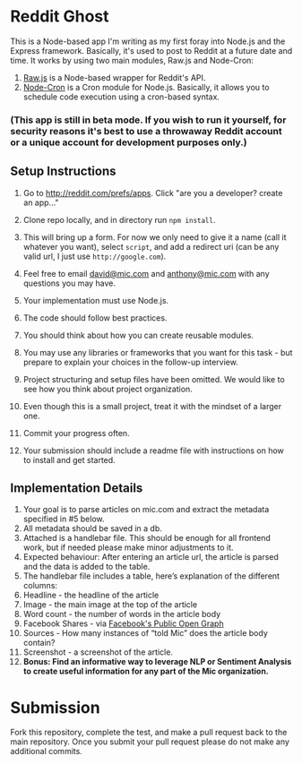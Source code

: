 # Reddit Ghost

This is a Node-based app I'm writing as my first foray into Node.js and the Express framework. Basically, it's used to post to Reddit at a future date and time. It works by using two main modules, Raw.js and Node-Cron:
1. [Raw.js](https://www.npmjs.com/package/raw.js) is a Node-based wrapper for Reddit's API.
1. [Node-Cron](https://github.com/ncb000gt/node-cron) is a Cron module for Node.js. Basically, it allows you to schedule code execution using a cron-based syntax.

### (This app is still in beta mode. If you wish to run it yourself, for security reasons it's best to use a throwaway Reddit account or a unique account for development purposes only.)

## Setup Instructions

1. Go to <http://reddit.com/prefs/apps>. Click "are you a developer? create an app..."

1. Clone repo locally, and in directory run `npm install`.
2. This will bring up a form. For now we only need to give it a name (call it whatever you want), select `script`, and add a redirect uri (can be any valid url, I just use `http://google.com`). 

1. Feel free to email <david@mic.com> and <anthony@mic.com> with any questions you may have.
1. Your implementation must use Node.js.
1. The code should follow best practices.
1. You should think about how you can create reusable modules.
1. You may use any libraries or frameworks that you want for this task - but prepare to explain your choices in the follow-up interview.
1. Project structuring and setup files have been omitted. We would like to see how you think about project organization.
1. Even though this is a small project, treat it with the mindset of a larger one.
1. Commit your progress often.
1. Your submission should include a readme file with instructions on how to install and get started.

## Implementation Details
1. Your goal is to parse articles on mic.com and extract the metadata specified in #5 below.
2. All metadata should be saved in a db.
3. Attached is a handlebar file. This should be enough for all frontend work, but if needed please make minor adjustments to it.
4. Expected behaviour: After entering an article url, the article is parsed and the data is added to the table.
5. The handlebar file includes a table, here’s explanation of the different columns:
 1. Headline - the headline of the article
 1. Image - the main image at the top of the article
 1. Word count - the number of words in the article body
 1. Facebook Shares - via [Facebook's Public Open Graph](http://graph.facebook.com/http://m.mic.com/articles/125598/how-amber-rose-makes-the-world-think-twice-about-vilifying-black-women-s-sexuality)
 1. Sources - How many instances of “told Mic” does the article body contain?
 1. Screenshot - a screenshot of the article.
1. **Bonus: Find an informative way to leverage NLP or Sentiment Analysis to create useful information for any part of the Mic organization.**

# Submission

Fork this repository, complete the test, and make a pull request back to the main repository.  Once you submit your pull request please do not make any additional commits.
